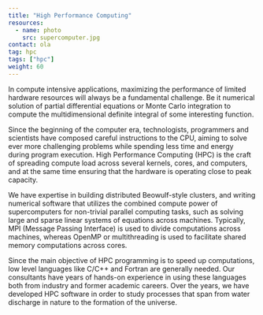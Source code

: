 ```yaml
---
title: "High Performance Computing"
resources:
  - name: photo
    src: supercomputer.jpg
contact: ola
tag: hpc
tags: ["hpc"]
weight: 60
---
```


In compute intensive applications, maximizing the performance of limited
hardware resources will always be a fundamental challenge. Be it numerical
solution of partial differential equations or Monte Carlo integration to
compute the multidimensional definite integral of some interesting function.

<!--more-->

Since the beginning of the computer era, technologists, programmers and
scientists have composed careful instructions to the CPU, aiming to solve ever
more challenging problems while spending less time and energy during program
execution. High Performance Computing (HPC) is the craft of spreading compute
load across several kernels, cores, and computers, and at the same time
ensuring that the hardware is operating close to peak capacity.

We have expertise in building distributed Beowulf-style clusters, and writing
numerical software that utilizes the combined compute power of supercomputers
for non-trivial parallel computing tasks, such as solving large and sparse
linear systems of equations across machines. Typically, MPI (Message Passing
Interface) is used to divide computations across machines, whereas OpenMP or
multithreading is used to facilitate shared memory computations across cores.

Since the main objective of HPC programming is to speed up computations, low
level languages like C/C++ and Fortran are generally needed. Our consultants
have years of hands-on experience in using these languages both from industry
and former academic careers. Over the years, we have developed HPC software in
order to study processes that span from water discharge in nature to the
formation of the universe.
